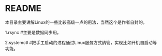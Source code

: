 # README

本目录主要讲解Linux的一些比较高级一点的用法，当然这个是作者自封的。

1.rsync                                 #主要是数据同步用。

2.systemctl                         #把手工启动的进程通过Linux服务方式纳管，实现比如开机自启动等功能。